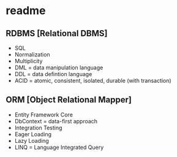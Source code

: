 # readme

## RDBMS [Relational DBMS]

+ SQL
+ Normalization
+ Multiplicity
+ DML = data manipulation language
+ DDL = data defintion language
+ ACID = atomic, consistent, isolated, durable (with transaction)

## ORM [Object Relational Mapper]

+ Entity Framework Core
+ DbContext = data-first approach
+ Integration Testing
+ Eager Loading
+ Lazy Loading
+ LINQ = Language Integrated Query


